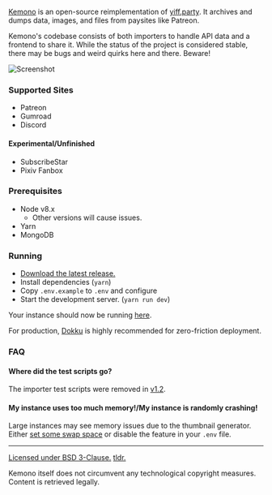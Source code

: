 [Kemono](https://kemono.party) is an open-source reimplementation of [yiff.party](https://yiff.party/). It archives and dumps data, images, and files from paysites like Patreon.

Kemono's codebase consists of both importers to handle API data and a frontend to share it. While the status of the project is considered stable, there may be bugs and weird quirks here and there. Beware!

![Screenshot](md/screenshot.jpg)

### Supported Sites
- Patreon
- Gumroad
- Discord
#### Experimental/Unfinished
- SubscribeStar
- Pixiv Fanbox

### Prerequisites
- Node v8.x
  - Other versions will cause issues.
- Yarn
- MongoDB

### Running
- [Download the latest release.](https://github.com/OpenYiff/Kemono/releases/latest)
- Install dependencies (`yarn`)
- Copy `.env.example` to `.env` and configure
- Start the development server. (`yarn run dev`) 

Your instance should now be running [here](http://localhost:8000).

For production, [Dokku](http://dokku.viewdocs.io/dokku/) is highly recommended for zero-friction deployment.

### FAQ
#### Where did the test scripts go?
The importer test scripts were removed in [v1.2](https://github.com/OpenYiff/Kemono/releases/tag/v1.2).
#### My instance uses too much memory!/My instance is randomly crashing!
Large instances may see memory issues due to the thumbnail generator. Either [set some swap space](https://www.digitalocean.com/community/tutorials/how-to-add-swap-space-on-ubuntu-16-04) or disable the feature in your `.env` file.

---

[Licensed under BSD 3-Clause.](/LICENSE) [tldr.](https://www.tldrlegal.com/l/bsd3)

Kemono itself does not circumvent any technological copyright measures. Content is retrieved legally.
